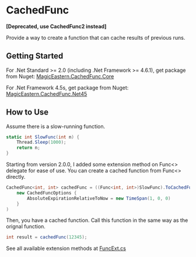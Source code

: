 # CachedFunc 
**[Deprecated, use CachedFunc2 instead]**

Provide a way to create a function that can cache results of previous runs. 

## Getting Started

For .Net Standard >= 2.0 (including .Net Framework >= 4.6.1), get package from Nuget: [MagicEastern.CachedFunc.Core](https://www.nuget.org/packages/MagicEastern.CachedFunc.Core/)

For .Net Framework 4.5s, get package from Nuget: [MagicEastern.CachedFunc.Net45](https://www.nuget.org/packages/MagicEastern.CachedFunc.Net45/)

## How to Use

Assume there is a slow-running function.

```c#
static int SlowFunc(int n) {
    Thread.Sleep(1000);
    return n;
}
```
Starting from version 2.0.0, I added some extension method on Func<> delegate for ease of use. You can create a cached function from Func<> directly.

```c#
CachedFunc<int, int> cachedFunc = ((Func<int, int>)SlowFunc).ToCachedFunc(
    new CachedFuncOptions { 
        AbsoluteExpirationRelativeToNow = new TimeSpan(1, 0, 0) 
    }
)
```

Then, you have a cached function. Call this function in the same way as the orignal function.

```c#
int result = cachedFunc(12345);
```

See all available extension methods at [FuncExt.cs](https://github.com/jxdking/CachedFunc/blob/master/CachedFuncCore/FuncExt.cs)
